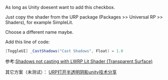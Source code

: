 As long as Unity doesent want to add this checkbox.

Just copy the shader from the URP package (Packages >> Universal RP >> Shaders), for example SimpleLit.

Choose a different name maybe.

Add this line of code:
```csharp
[ToggleUI] _CastShadows("Cast Shadows", Float) = 1.0
```

参考:[Shadows not casting with LWRP Lit Shader (Transparent Surface)](https://forum.unity.com/threads/shadows-not-casting-with-lwrp-lit-shader-transparent-surface.759827/#post-8181353)


其它方案（未测试）：
[URP打开半透明阴影unity技术分享](https://blog.csdn.net/dong2008hong/article/details/121648565)